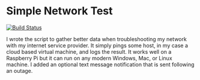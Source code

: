 # Simple Network Test

[![Build Status](https://dev.azure.com/scottbreitenbach/scottbreitenbach/_apis/build/status/sbreitenbach.simple-network-test?branchName=master)](https://dev.azure.com/scottbreitenbach/scottbreitenbach/_build/latest?definitionId=4&branchName=master)

I wrote the script to gather better data when troubleshooting my network with my internet service provider. 
It simply pings some host, in my case a cloud based virtual machine, and logs the result. 
It works well on a Raspberry Pi but it can run on any modern Windows, Mac, or Linux machine. 
I added an optional text message notification that is sent following an outage. 
